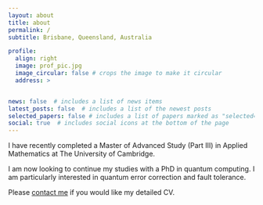 ```yaml
---
layout: about
title: about
permalink: /
subtitle: Brisbane, Queensland, Australia

profile:
  align: right
  image: prof_pic.jpg
  image_circular: false # crops the image to make it circular
  address: >


news: false  # includes a list of news items
latest_posts: false  # includes a list of the newest posts
selected_papers: false # includes a list of papers marked as "selected={true}"
social: true  # includes social icons at the bottom of the page
---
```


I have recently completed a Master of Advanced Study (Part III) in Applied Mathematics at The University of Cambridge.

I am now looking to continue my studies with a PhD in quantum computing. I am particularly interested in quantum error correction and fault tolerance.

Please [contact me](mailto:Miles.D.Gorman@gmail.com) if you would like my detailed CV.